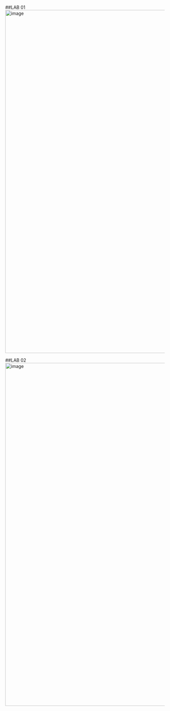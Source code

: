 ##LAB 01
<img width="1920" height="1080" alt="image" src="https://github.com/user-attachments/assets/9fc0fdf2-0abe-4e53-9858-4c323dcb0b7d" />


##LAB 02 
<img width="1920" height="1080" alt="image" src="https://github.com/user-attachments/assets/50ad207c-94cf-4366-b1ca-a5fbabe5248a" />
